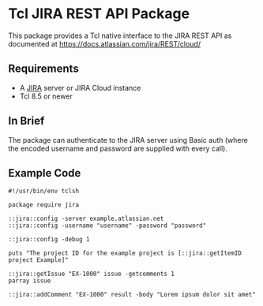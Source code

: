 Tcl JIRA REST API Package
===========================

This package provides a Tcl native interface to the JIRA REST API as 
documented at https://docs.atlassian.com/jira/REST/cloud/

Requirements
------------

* A [JIRA](https://atlassian.com/JIRA) server or JIRA Cloud instance
* Tcl 8.5 or newer

In Brief
--------

The package can authenticate to the JIRA server using Basic auth (where the
encoded username and password are supplied with every call).


Example Code
------------


    #!/usr/bin/env tclsh

    package require jira

	::jira::config -server example.atlassian.net
	::jira::config -username "username" -password "password"

	::jira::config -debug 1

	puts "The project ID for the example project is [::jira::getItemID project Example]"

	::jira::getIssue "EX-1000" issue -getcomments 1
	parray issue

	::jira::addComment "EX-1000" result -body "Lorem ipsum dolor sit amet"
